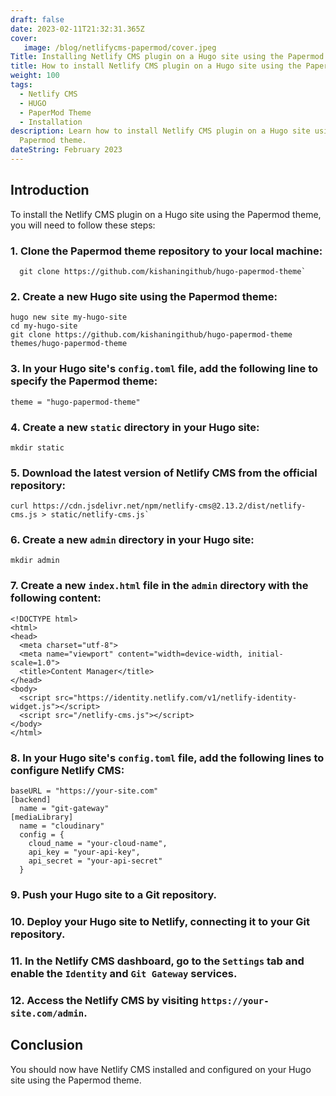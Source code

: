```yaml
---
draft: false
date: 2023-02-11T21:32:31.365Z
cover:
   image: /blog/netlifycms-papermod/cover.jpeg
Title: Installing Netlify CMS plugin on a Hugo site using the Papermod theme
title: How to install Netlify CMS plugin on a Hugo site using the Papermod theme
weight: 100
tags:
  - Netlify CMS
  - HUGO
  - PaperMod Theme
  - Installation
description: Learn how to install Netlify CMS plugin on a Hugo site using the
  Papermod theme.
dateString: February 2023
---
```

## Introduction
To install the Netlify CMS plugin on a Hugo site using the Papermod theme, you will need to follow these steps:

### 1.  Clone the Papermod theme repository to your local machine:
    
 ``` 
   git clone https://github.com/kishaningithub/hugo-papermod-theme` 
 ```

### 2.  Create a new Hugo site using the Papermod theme:
    
      
    hugo new site my-hugo-site
    cd my-hugo-site
    git clone https://github.com/kishaningithub/hugo-papermod-theme themes/hugo-papermod-theme 
    
### 3.  In your Hugo site's `config.toml` file, add the following line to specify the Papermod theme:
    
        
    theme = "hugo-papermod-theme" 
    
### 4.  Create a new `static` directory in your Hugo site:
    
        
    mkdir static 
    
### 5.  Download the latest version of Netlify CMS from the official repository:
    
       
    curl https://cdn.jsdelivr.net/npm/netlify-cms@2.13.2/dist/netlify-cms.js > static/netlify-cms.js` 
    
### 6.  Create a new `admin` directory in your Hugo site:
    
        
    mkdir admin 
    
### 7.  Create a new `index.html` file in the `admin` directory with the following content:
    
       
    <!DOCTYPE html>
    <html>
    <head>
      <meta charset="utf-8">
      <meta name="viewport" content="width=device-width, initial-scale=1.0">
      <title>Content Manager</title>
    </head>
    <body>
      <script src="https://identity.netlify.com/v1/netlify-identity-widget.js"></script>
      <script src="/netlify-cms.js"></script>
    </body>
    </html> 
    
### 8.  In your Hugo site's `config.toml` file, add the following lines to configure Netlify CMS:
    
       
    baseURL = "https://your-site.com"
    [backend]
      name = "git-gateway"
    [mediaLibrary]
      name = "cloudinary"
      config = {
        cloud_name = "your-cloud-name",
        api_key = "your-api-key",
        api_secret = "your-api-secret"
      } 
    
### 9.  Push your Hugo site to a Git repository.
    
### 10.  Deploy your Hugo site to Netlify, connecting it to your Git repository.
    
### 11.  In the Netlify CMS dashboard, go to the `Settings` tab and enable the `Identity` and `Git Gateway` services.
    
### 12.  Access the Netlify CMS by visiting `https://your-site.com/admin`.
    
## Conclusion
You should now have Netlify CMS installed and configured on your Hugo site using the Papermod theme.